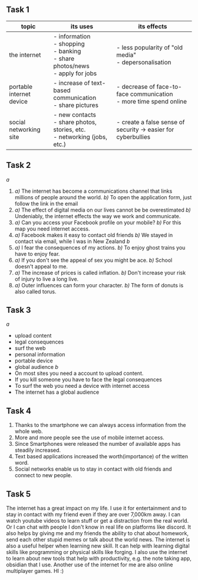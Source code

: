 ## Task 1
| topic                    | its uses                                                                                        | its effects                                                             |
| ------------------------ | ----------------------------------------------------------------------------------------------- | ----------------------------------------------------------------------- |
| the internet             | - information </br> - shopping </br> - banking </br> - share photos/news </br> - apply for jobs | - less popularity of "old media" </br> - depersonalisation              |
| portable internet device | - increase of text-based communication </br> - share pictures                                   | - decrease of face-to-face communication </br> - more time spend online |
| social networking site   | - new contacts </br> - share photos, stories, etc. </br> - networking (jobs, etc.)              | - create a false sense of security -> easier for cyberbullies           |

## Task 2
*a*
1. *a)* The internet has become a communications channel that links millions of people around the world.
   *b)* To open the application form, just follow the link in the email
2. *a)* The effect of digital media on our lives cannot be be overestimated
   *b)* Undeniably, the internet effects the way we work and communicate.
3. *a)* Can you access your Facebook profile on your mobile?
   *b)* For this map you need internet access.
5. *a)* Facebook makes it easy to contact old friends
   *b)* We stayed in contact via email, while I was in New Zealand
*b*
1. *a)* I fear the consequences of my actions.
   *b)* To enjoy ghost trains you have to enjoy fear.
2. *a)* If you don't see the appeal of sex you might be ace.
   *b)* School doesn't appeal to me.
3. *a)* The increase of prices is called inflation. 
   *b)* Don't increase your risk of injury to live a long live.
4. *a)* Outer influences can form your character.
   *b)* The form of donuts is also called torus. 

## Task 3
*a*
- upload content
- legal consequences
- surf the web
- personal information
- portable device
- global audience
*b*
- On most sites you need a account to upload content.
- If you kill someone you have to face the legal consequences
- To surf the web you need a device with internet access
- The internet has a global audience

## Task 4
1. Thanks to the smartphone we can always access information from the whole web. 
2. More and more people see the use of mobile internet access. 
3. Since Smartphones were released the number of available apps has steadily increased. 
4. Text based applications increased the worth(importance) of the written word.
5. Social networks enable us to stay in contact with old friends and connect to new people.  

## Task 5
The internet has a great impact on my life. I use it for entertainment and to stay in contact with my friend even if they are over 7,000km away. I can watch youtube videos to learn stuff or get a distraction from the real world. Or I can chat with people I don't know in real life on platforms like discord. It also helps by giving me and my friends the ability to chat about homework, send each other stupid memes or talk about the world news. The internet is also a useful helper when learning new skill. It can help with learning digital skills like programming or physical skills like forging. I also use the internet to learn about new tools that help with productivity, e.g. the note taking app, obsidian that I use. Another use of the internet for me are also online multiplayer games. HI :)